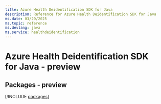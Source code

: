 ```yaml
---
title: Azure Health Deidentification SDK for Java
description: Reference for Azure Health Deidentification SDK for Java
ms.date: 03/29/2025
ms.topic: reference
ms.devlang: java
ms.service: healthdeidentification
---
```

# Azure Health Deidentification SDK for Java - preview
## Packages - preview
[!INCLUDE [packages](health-deidentification-index.md)]